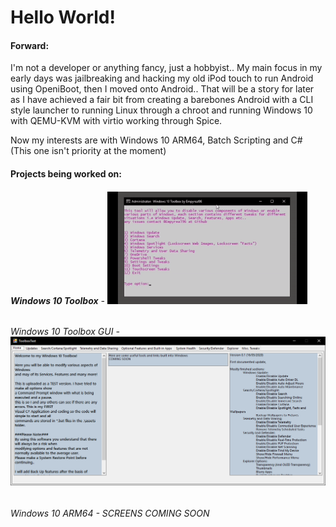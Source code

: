 # **Hello World!**

#### Forward:

I'm not a developer or anything fancy, just a hobbyist.. My main focus in my early days was jailbreaking and hacking my old iPod touch to run Android using OpeniBoot, then I moved onto Android.. That will be a story for later as I have achieved a fair bit from creating a barebones Android with a CLI style launcher to running Linux through a chroot and running Windows 10 with QEMU-KVM with virtio working through Spice.

Now my interests are with Windows 10 ARM64, Batch Scripting and C# (This one isn't priority at the moment)

#### Projects being worked on:

###### **Windows 10 Toolbox** -  <img src="https://github.com/Empyreal96/win-10-services-toolbox/raw/master/Update%20Switch%20Screens/screen2.gif" style="zoom:50%;" /> 



###### Windows 10 Toolbox GUI - <img src="https://github.com/Empyreal96/win-10-toolbox-gui/raw/master/screens/Home.PNG" style="zoom: 50%;" />





###### Windows 10 ARM64 - SCREENS COMING SOON


